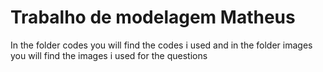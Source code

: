 # Trabalho de modelagem Matheus 

In the folder codes you will find the codes i used and in the folder images you will find the images i used for the questions
